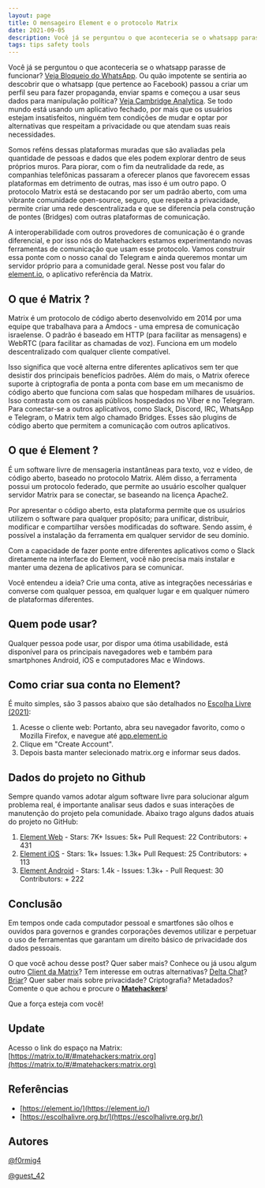 ```yaml
---
layout: page
title: O mensageiro Element e o protocolo Matrix
date: 2021-09-05
description: Você já se perguntou o que aconteceria se o whatsapp parasse de funcionar? Ou quão impotente se sentiria ao descobrir que o WhatsApp passou a criar um perfil seu para fazer propaganda...
tags: tips safety tools
---
```


Você já se perguntou o que aconteceria se o whatsapp parasse de funcionar? [Veja Bloqueio do WhatsApp](https://pt.wikipedia.org/wiki/Bloqueio_do_WhatsApp_no_Brasil). Ou quão impotente se sentiria ao descobrir que o whatsapp (que pertence ao Facebook) passou a criar um perfil seu para fazer propaganda, enviar spams e começou a usar seus dados para manipulação política? [Veja Cambridge Analytica](https://pt.wikipedia.org/wiki/Cambridge_Analytica). Se todo mundo está usando um aplicativo fechado, por mais que os usuários estejam insatisfeitos, ninguém tem condições de mudar e optar por alternativas que respeitam a privacidade ou que atendam suas reais necessidades.

Somos reféns dessas plataformas muradas que são avaliadas pela quantidade de pessoas e dados que eles podem explorar dentro de seus próprios muros. Para piorar, com o fim da neutralidade da rede, as companhias telefônicas passaram a oferecer planos que favorecem essas plataformas em detrimento de outras, mas isso é um outro papo. O protocolo Matrix está se destacando por ser um padrão aberto, com uma vibrante comunidade open-source, seguro, que respeita a privacidade, permite criar uma rede descentralizada e que se diferencia pela construção de pontes (Bridges) com outras plataformas de comunicação.

A interoperabilidade com outros provedores de comunicação é o grande diferencial, e por isso nós do Matehackers estamos experimentando novas ferramentas de comunicação que usam esse protocolo. Vamos construir essa ponte com o nosso canal do Telegram e ainda queremos montar um servidor próprio para a comunidade geral. Nesse post vou falar do [element.io](https://element.io), o aplicativo referência da Matrix.


## O que é Matrix ?

Matrix é um protocolo de código aberto desenvolvido em 2014 por uma equipe que trabalhava para a Amdocs - uma empresa de comunicação israelense. O padrão é baseado em HTTP (para facilitar as mensagens) e WebRTC (para facilitar as chamadas de voz). Funciona em um modelo descentralizado com qualquer cliente compatível.

Isso significa que você alterna entre diferentes aplicativos sem ter que desistir dos principais benefícios padrões.
Além do mais, o Matrix oferece suporte à criptografia de ponta a ponta com base em um mecanismo de código aberto que funciona com salas que hospedam milhares de usuários. Isso contrasta com os canais públicos hospedados no Viber e no Telegram.
Para conectar-se a outros aplicativos, como Slack, Discord, IRC, WhatsApp e Telegram, o Matrix tem algo chamado Bridges. Esses são plugins de código aberto que permitem a comunicação com outros aplicativos.


## O que é Element ?

É um software livre de mensageria instantâneas para texto, voz e vídeo, de código aberto, baseado no protocolo Matrix. Além disso, a ferramenta possui um protocolo federado, que permite ao usuário escolher qualquer servidor Matrix para se conectar, se baseando na licença Apache2.

Por apresentar o código aberto, esta plataforma permite que os usuários utilizem o software para qualquer propósito; para unificar, distribuir, modificar e compartilhar versões modificadas do software. Sendo assim, é possível a instalação da ferramenta em qualquer servidor de seu domínio.

Com a capacidade de fazer ponte entre diferentes aplicativos como o Slack diretamente na interface do Element, você não precisa mais instalar e manter uma dezena de aplicativos para se comunicar.

Você entendeu a ideia? Crie uma conta, ative as integrações necessárias e converse com qualquer pessoa, em qualquer lugar e em qualquer número de plataformas diferentes.

## Quem pode usar?

Qualquer pessoa pode usar, por dispor uma ótima usabilidade, está disponível para os principais navegadores web e também para smartphones Android, iOS e computadores Mac e Windows.

## Como criar sua conta no Element?

É muito simples, são 3 passos abaixo que são detalhados no [Escolha Livre (2021)](https://escolhalivre.org.br/element/):

1. Acesse o cliente web: Portanto, abra seu navegador favorito, como o Mozilla Firefox, e navegue até [app.element.io](https://app.element.io)
2. Clique em "Create Account".
3. Depois basta manter selecionado matrix.org e informar seus dados.


## Dados do projeto no Github

Sempre quando vamos adotar algum software livre para solucionar algum problema real, é importante analisar seus dados e suas interações de manutenção do projeto pela comunidade. Abaixo trago alguns dados atuais do projeto no GitHub:

1. [Element Web](https://github.com/vector-im/element-web) - Stars: 7K+ Issues: 5k+ Pull Request: 22 Contributors: + 431
2. [Element iOS](https://github.com/vector-im/element-ios) - Stars: 1k+ Issues: 1.3k+ Pull Request: 25 Contributors: + 113
3. [Element Android](https://github.com/vector-im/element-android/) - Stars: 1.4k - Issues: 1.3k+ - Pull Request: 30 Contributors: + 222

## Conclusão

Em tempos onde cada computador pessoal e smartfones são olhos e ouvidos para governos e grandes corporações devemos utilizar e perpetuar o uso de ferramentas que garantam um direito básico de privacidade dos dados pessoais.

O que você achou desse post? Quer saber mais? Conhece ou já usou algum outro [Client da Matrix](https://matrix.org/clients/)? Tem interesse em outras alternativas? [Delta Chat](https://delta.chat/pt/)? [Briar](https://play.google.com/store/apps/details?id=org.briarproject.briar.android)? Quer saber mais sobre privacidade? Criptografia? Metadados? Comente o que achou e procure o **[Matehackers](https://matehackers.org/)**!

Que a força esteja com você!


## Update

Acesso o link do espaço na Matrix: [https://matrix.to/#/#matehackers:matrix.org](https://matrix.to/#/#matehackers:matrix.org)

## Referências

- [https://element.io/](https://element.io/)
- [https://escolhalivre.org.br/](https://escolhalivre.org.br/)

## Autores

[@f0rmig4](https://app.element.io/#/user/@f0rmig4:matrix.org)

[@guest_42](https://app.element.io/#/user/@guest_42:matrix.org)


